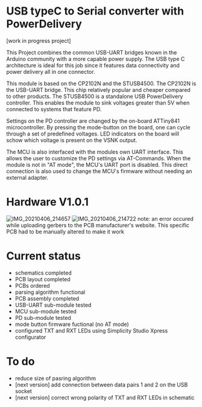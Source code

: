 # USB typeC to Serial converter with PowerDelivery

[work in progress project]

This Project combines the common USB-UART bridges known in the Arduino community with a more capable power supply.
The USB type C architecture is ideal for this job since it features data connectivity and power delivery all in one connector.

This module is based on the CP2102N and the STUSB4500. 
The CP2102N is the USB-UART bridge. This chip relatively popular and cheaper compared to other products.
The STUSB4500 is a standalone USB PowerDelivery controller. This enables the module to sink voltages greater than 5V when connected to systems that feature PD.

Settings on the PD controller are changed by the on-board ATTiny841 microcontroller.
By pressing the mode-button on the board, one can cycle through a set of predefined voltages.
LED indicators on the board will schow which voltage is present on the VSNK output.

The MCU is also interfaced with the modules own UART interface. This allows the user to customize the PD settings via AT-Commands.
When the module is not in "AT mode", the MCU's UART port is disabled.
This direct connection is also used to change the MCU's firmware without needing an external adapter.

# Hardware V1.0.1
![IMG_20210406_214657](https://user-images.githubusercontent.com/49845327/114308589-cdbf0100-9ae4-11eb-855c-54cde379152d.jpg)
![IMG_20210406_214722](https://user-images.githubusercontent.com/49845327/114308629-e202fe00-9ae4-11eb-9fad-4c9d3fbb45a6.jpg)
note: an error occured while uploading gerbers to the PCB manufacturer's website.
This specific PCB had to be manually altered to make it work

# Current status
- schematics completed
- PCB layout completed
- PCBs ordered
- parsing algorithm functional
- PCB assembly completed
- USB-UART sub-module tested
- MCU sub-module tested
- PD sub-module tested
- mode button firmware fuctional (no AT mode)
- configured TXT and RXT LEDs using Simplicity Studio Xpress configurator

# To do
- reduce size of pasring algorithm
- [next version] add connection between data pairs 1 and 2 on the USB socket
- [next version] correct wrong polarity of TXT and RXT LEDs in schematic

